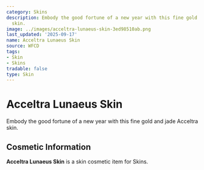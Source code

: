 ```yaml
---
category: Skins
description: Embody the good fortune of a new year with this fine gold and jade Acceltra
  skin.
image: ../images/acceltra-lunaeus-skin-3ed98510ab.png
last_updated: '2025-09-17'
name: Acceltra Lunaeus Skin
source: WFCD
tags:
- Skin
- Skins
tradable: false
type: Skin
---
```


# Acceltra Lunaeus Skin

Embody the good fortune of a new year with this fine gold and jade Acceltra skin.

## Cosmetic Information

**Acceltra Lunaeus Skin** is a skin cosmetic item for Skins.

